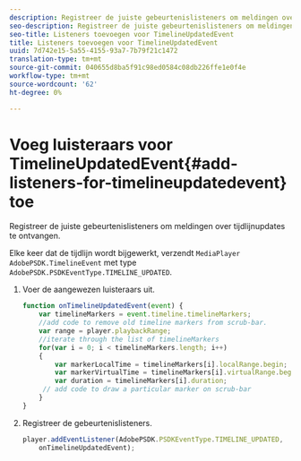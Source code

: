 ```yaml
---
description: Registreer de juiste gebeurtenislisteners om meldingen over tijdlijnupdates te ontvangen.
seo-description: Registreer de juiste gebeurtenislisteners om meldingen over tijdlijnupdates te ontvangen.
seo-title: Listeners toevoegen voor TimelineUpdatedEvent
title: Listeners toevoegen voor TimelineUpdatedEvent
uuid: 7d742e15-5a55-4155-93a7-7b79f21c1472
translation-type: tm+mt
source-git-commit: 040655d8ba5f91c98ed0584c08db226ffe1e0f4e
workflow-type: tm+mt
source-wordcount: '62'
ht-degree: 0%

---
```



# Voeg luisteraars voor TimelineUpdatedEvent{#add-listeners-for-timelineupdatedevent} toe

Registreer de juiste gebeurtenislisteners om meldingen over tijdlijnupdates te ontvangen.

Elke keer dat de tijdlijn wordt bijgewerkt, verzendt `MediaPlayer` `AdobePSDK.TimelineEvent` met type `AdobePSDK.PSDKEventType.TIMELINE_UPDATED`.
1. Voer de aangewezen luisteraars uit.

   ```js
   function onTimelineUpdatedEvent(event) { 
       var timelineMarkers = event.timeline.timelineMarkers; 
       //add code to remove old timeline markers from scrub-bar. 
       var range = player.playbackRange; 
       //iterate through the list of timelineMarkers 
       for(var i = 0; i < timelineMarkers.length; i++) 
       { 
           var markerLocalTime = timelineMarkers[i].localRange.begin; 
           var markerVirtualTime = timelineMarkers[i].virtualRange.begin; 
           var duration = timelineMarkers[i].duration; 
        // add code to draw a particular marker on scrub-bar 
       }      
   }
   ```

1. Registreer de gebeurtenislisteners.

   ```js
   player.addEventListener(AdobePSDK.PSDKEventType.TIMELINE_UPDATED,  
       onTimelineUpdatedEvent);
   ```


